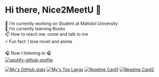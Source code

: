 # Hi there, Nice2MeetU 👋


🔭 I’m currently working on Student at Mahidol University <br/>
🌱 I’m currently learning Books <br/>
📫 How to reach me: come and talk to me <br/>
⚡ Fun fact: I love novel and anime  <br/>

🎧 Now I listening to 🎧 <br/>
[![spotify-github-profile](https://spotify-github-profile.vercel.app/api/view?uid=21gnlwruhkvxw3omz3fx34ngq&cover_image=false&theme=default)](https://github.com/kittinan/spotify-github-profile)

[![My's GitHub stats](https://github-readme-stats.vercel.app/api?username=NChancheep&count_private=true&show_icons=true&title_color=FFFFFF&text_color=FFFFFF&icon_color=FFFB00&bg_color=DEG,42275A,734B6D&hide_border=true)](https://github.com/NChancheep)
[![My's Top Langs](https://github-readme-stats.vercel.app/api/top-langs/?username=NChancheep&layout=compact&title_color=FFFFFF&text_color=FFFFFF&bg_color=DEG,42275A,734B6D&hide_border=true)](https://github.com)
[![Readme Card1](https://github-readme-stats.vercel.app/api/pin/?username=NChancheep&repo=WebprojectPhase3&title_color=FFFFFF&text_color=FFFFFF&icon_color=FFFB00&bg_color=DEG,42275A,734B6D&hide_border=true)](https://github.com/NChancheep/WebprojectPhase3)
[![Readme Card2](https://github-readme-stats.vercel.app/api/pin/?username=NChancheep&repo=c_project&title_color=FFFFFF&text_color=FFFFFF&icon_color=FFFB00&bg_color=DEG,42275A,734B6D&hide_border=true)](https://github.com/NChancheep/c_project)
